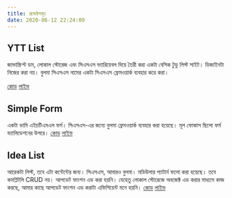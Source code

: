 ```yaml
---
title: প্রজেক্টসমূহ
date: 2020-06-12 22:24:09
---
```


## YTT List
জাভাস্ক্রিপ্ট ডম, লোকাল স্টোরেজ এবং সিএসএস ভ্যারিয়েবল দিয়ে তৈরী করা একটা বেসিক টুডু লিস্ট সাইট। ডিজাইনটা নিজের করা নয়। বুলমা সিএসএস নামের একটা সিএসএস ফ্রেমওয়ার্ক ব্যবহার করে করা।

[কোড](https://github.com/J-Islam-Trine/YT-T)
[লাইভ](https://ytt.netlify.app/)

## Simple Form
একটা ডামি এইচটিএমএল ফর্ম। সিএসএস-এর জন্যে বুলমা ফ্রেমওয়ার্ক ব্যবহার করা হয়েছে। মূল ফোকাস ছিলো ফর্ম ভ্যালিডেশনের উপরে।
[কোড](https://github.com/J-Islam-Trine/simple-form)
[লাইভ](https://abc-form.netlify.app/)

## Idea List
আরেকটা লিস্ট, তবে এটা কন্টেন্টের জন্য। সিএসএস, আবারও বুলমা। মডিউলার প্যাটার্ন ফলো করা হয়েছে। তবে কমপ্লিটলি CRUD নয়। আপডেট ফাংশন এড করা হয়নি। যেহেতু লোকাল স্টোরেজে অবজেক্ট এড করার মাধ্যমে কাজ করছে, আমার কাছে আপডেট ফাংশন এড করাটা এফিশিয়েন্ট মনে হয়নি।
[কোড](https://github.com/J-Islam-Trine/idea-list)
[লাইভ](https://idea-list.netlify.app/)
